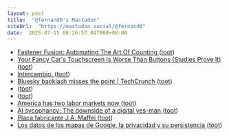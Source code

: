 ```yaml
---
layout: post
title:  "@fernand0's Mastodon"
siteUrl:  "https://mastodon.social/@fernand0"
date:  2025-07-15 08:26:57.047000+00:00
---
```

*  [Fastener Fusion: Automating The Art Of Counting ](https://hackaday.com/2025/07/06/fastener-fusion-automating-the-art-of-counting) ([toot](https://mastodon.social/@fernand0/114856297564999124))
*  [Your Fancy Car's Touchscreen Is Worse Than Buttons (Studies Prove It) ](https://www.carsandhorsepower.com/featured/your-fancy-car-s-touchscreen-is-worse-than-buttons-and-studies-prove-i) ([toot](https://mastodon.social/@fernand0/114854564713400013))
*  [Intercambio. ](https://avecesunafoto.wordpress.com/2025/07/14/intercambio-2) ([toot](https://mastodon.social/@fernand0/114852769149076798))
*  [Bluesky backlash misses the point \| TechCrunch ](https://techcrunch.com/2025/06/12/bluesky-backlash-misses-the-point) ([toot](https://mastodon.social/@fernand0/114852667203675439))
*  [ ](https://mastodon.social/users/fernand0/statuses/114852465302146344/activity) ([toot](https://mastodon.social/users/fernand0/statuses/114852465302146344/activity))
*  [ ](https://mastodon.social/@rb3n) ([toot](https://mastodon.social/@fernand0/114852465008546063))
*  [America has two labor markets now ](https://www.axios.com/2025/07/06/unemployment-job-market-education-health-car) ([toot](https://mastodon.social/@fernand0/114852449209623600))
*  [AI sycophancy: The downside of a digital yes-man ](https://www.axios.com/2025/07/07/ai-sycophancy-chatbots-mental-healt) ([toot](https://mastodon.social/@fernand0/114852355333428631))
*  [Placa fabricante J.A. Maffei ](https://www.flickr.com/photos/fernand0/54636734549) ([toot](https://mastodon.social/@fernand0/114852340556001515))
*  [Los datos de los mapas de Google, la privacidad y su persistencia ](http://fernand0.github.io//errores-fallos-localizacion-google) ([toot](https://mastodon.social/@fernand0/114852306635841155))
